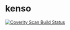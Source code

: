 # kenso

<a href="https://scan.coverity.com/projects/scan-dest">
  <img alt="Coverity Scan Build Status"
       src="https://scan.coverity.com/projects/16824/badge.svg"/>
</a>
